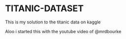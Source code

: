 # TITANIC-DATASET
This is my solution to the titanic data on kaggle

Aloo i started this with the youtube video of @mrdbourke 
